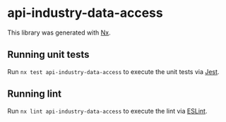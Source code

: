 # api-industry-data-access

This library was generated with [Nx](https://nx.dev).

## Running unit tests

Run `nx test api-industry-data-access` to execute the unit tests via [Jest](https://jestjs.io).

## Running lint

Run `nx lint api-industry-data-access` to execute the lint via [ESLint](https://eslint.org/).
